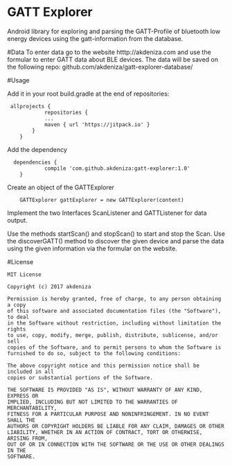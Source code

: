# GATT Explorer
Android library for exploring and parsing the GATT-Profile of bluetooth low energy devices using the gatt-information from the database.

#Data
To enter data go to the website htttp://akdeniza.com and use the formular to enter GATT data about BLE devices. The data will be saved on the following repo: github.com/akdeniza/gatt-explorer-database/

#Usage

Add it in your root build.gradle at the end of repositories:

```
 allprojects {
    		repositories {
			...
			maven { url 'https://jitpack.io' }
		}
	}
```
 Add the dependency  
 
```
  dependencies {
	        compile 'com.github.akdeniza:gatt-explorer:1.0'
	}
```
    
 Create an object of the GATTExplorer
 
```
    GATTExplorer gattExplorer = new GATTExplorer(content)
```
    
 Implement the two Interfaces ScanListener and GATTListener for data output.
    
 Use the methods startScan() and stopScan() to start and stop the Scan. Use the discoverGATT() method to discover the given device and parse the data using the given information via the formular on the website.

#License

    MIT License

    Copyright (c) 2017 akdeniza

    Permission is hereby granted, free of charge, to any person obtaining a copy
    of this software and associated documentation files (the "Software"), to deal
    in the Software without restriction, including without limitation the rights
    to use, copy, modify, merge, publish, distribute, sublicense, and/or sell
    copies of the Software, and to permit persons to whom the Software is
    furnished to do so, subject to the following conditions:

    The above copyright notice and this permission notice shall be included in all
    copies or substantial portions of the Software.

    THE SOFTWARE IS PROVIDED "AS IS", WITHOUT WARRANTY OF ANY KIND, EXPRESS OR
    IMPLIED, INCLUDING BUT NOT LIMITED TO THE WARRANTIES OF MERCHANTABILITY,
    FITNESS FOR A PARTICULAR PURPOSE AND NONINFRINGEMENT. IN NO EVENT SHALL THE
    AUTHORS OR COPYRIGHT HOLDERS BE LIABLE FOR ANY CLAIM, DAMAGES OR OTHER
    LIABILITY, WHETHER IN AN ACTION OF CONTRACT, TORT OR OTHERWISE, ARISING FROM,
    OUT OF OR IN CONNECTION WITH THE SOFTWARE OR THE USE OR OTHER DEALINGS IN THE
    SOFTWARE.
